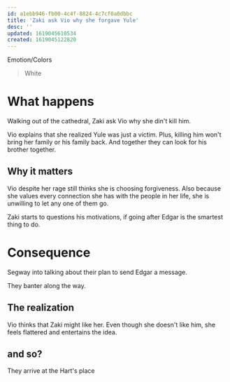 ```yaml
---
id: a1ebb946-fb00-4c4f-8824-4c7cf0a0dbbc
title: 'Zaki ask Vio why she forgave Yule'
desc: ''
updated: 1619045610534
created: 1619045122820
---
```

Emotion/Colors
> White

# What happens
Walking out of the cathedral, Zaki ask Vio why she din't kill him.

Vio explains that she realized Yule was just a victim. Plus, killing him won't bring her family or his family back.
And together they can look for his brother together.

##  Why it matters
Vio despite her rage still thinks she is choosing forgiveness. Also because she values every connection she has with the people in her life, she is unwilling to let any one of them go.

Zaki starts to questions his motivations, if going after Edgar is the smartest thing to do.

# Consequence
Segway into talking about their plan to send Edgar a message.

They banter along the way.

## The realization
Vio thinks that Zaki might like her. Even though she doesn't like him, she feels flattered and entertains the idea.

## and so?
They arrive at the Hart's place